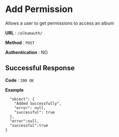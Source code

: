 # Add Permission

Allows a user to get permissions to access an album

**URL** : `/albumauth/`

**Method** : `POST`

**Authentication** : NO

## Successful Response

**Code** : `200 OK`

**Example**

```json{
  "object": {
    "Added Successfully",
    "error": null,
    "successful": true
  },
  "error":null,
  "successful":true
}
```
